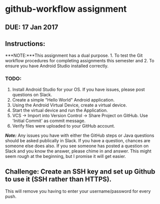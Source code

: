 # github-workflow assignment

## DUE: 17 Jan 2017

## Instructions:
***NOTE:***This assignment has a dual purpose. 1. To test the Git workflow procedures for completing assignments this semester and 2. To ensure you have Android Studio installed correctly.

### TODO:
1. Install Android Studio for your OS. If you have issues, please post questions on Slack.
2. Create a simple "Hello World" Android application.
3. Using the Android Virtual Device, create a virtual device.
4. Start the virtual device and run the Application.
4. VCS -> Import into Version Control -> Share Project on GitHub. Use 'Initial Commit' as commit message.
5. Verify files were uploaded to your GitHub account.
 
 ***Note:*** Any issues you have with either the GitHub steps or Java questions should be asked publically in Slack. If you have a question, chances are someone else does also. If you see someone has posted a question on Slack and you know the answer, please chime in and answer. This might seem rough at the beginning, but I promise it will get easier.
 
 ## Challenge: Create an SSH key and set up Github to use it (SSH rather than HTTPS). ##
 This will remove you having to enter your username/password for every push.
